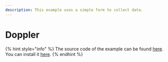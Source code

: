 ```yaml
---
description: This example uses a simple form to collect data.
---
```


# Doppler

{% hint style="info" %}
The source code of the example can be found [here](../../examples/doppler-share-secrets). You can install it [here](https://www.raycast.com/thomas/doppler-share-secrets).
{% endhint %}
